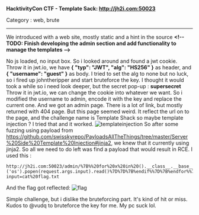 **HacktivityCon CTF - Template Sack: http://jh2i.com:50023**

Category : web, brute

----------------------------------------

We introduced with a web site, mostly static and a hint in the source **<!-- TODO: Finish developing the admin section and add functionality to manage the templates --\>**

No js loaded, no input box. So i looked around and found a jwt cookie. Throw it in jwt.io, we have 
**{
  "typ": "JWT",
  "alg": "HS256"
}** as header, and **{
  "username": "guest"
}** as body. I tried to set the alg to none but no luck, so i fired up johntheripper and start bruteforce the key. I thought it would took a while so i need look deeper, but the secret pop-up : **supersecret**
Throw it in jwt.io, we can change the cookie into whatever we want. So i modified the username to admin, encode it with the key and replace the current one.
And we got an admin page. There is a lot of link, but mostly returned with 404 page. But this page seemed weird. It reflect the url on to the page, and the challenge name is Template Shack so maybe template injection ? I tried that and it worked.
![templateinjection](https://scontent.fhan2-2.fna.fbcdn.net/v/t1.15752-9/116403034_295906118160053_5117863088692375563_n.png?_nc_cat=106&_nc_sid=b96e70&_nc_ohc=EQudZJJ8jf0AX9Z9-G7&_nc_ht=scontent.fhan2-2.fna&oh=f3e75f87df40a2fa4768753974839e28&oe=5F50F7AF)
So after some fuzzing using payload from https://github.com/swisskyrepo/PayloadsAllTheThings/tree/master/Server%20Side%20Template%20Injection#jinja2, we knew that it currently using jinja2. So all we need to do left was find a payload that would result in RCE. I used this :
```
http://jh2i.com:50023/admin/%7B%%20for%20x%20in%20().__class__.__base__.__subclasses__()%20%%7D%7B%%20if%20%22warning%22%20in%20x.__name__%20%%7D%7B%7Bx()._module.__builtins__['__import__']('os').popen(request.args.input).read()%7D%7D%7B%endif%%7D%7B%endfor%%7D?input=cat%20flag.txt
```
And the flag got reflected:
![flag](https://scontent.fhan2-5.fna.fbcdn.net/v/t1.15752-0/p280x280/116264299_1407700809430461_432005348538169082_n.png?_nc_cat=109&_nc_sid=b96e70&_nc_ohc=Bsla3_11jHMAX8KusZy&_nc_ht=scontent.fhan2-5.fna&oh=d0bce4232e15e0d381ce5a75a5bdce64&oe=5F4DCD0C)

Simple challenge, but i dislike the bruteforcing part. It's kind of hit or miss.
Kudos to @vudq to bruteforce the key for me. My pc suck lol.
